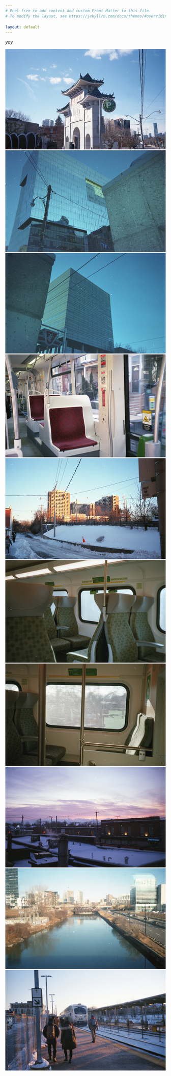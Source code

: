 ```yaml
---
# Feel free to add content and custom Front Matter to this file.
# To modify the layout, see https://jekyllrb.com/docs/themes/#overriding-theme-defaults

layout: default
---
```


_yay_

<div class="column">
    <a class="image-popup-fit-width" href="assets/images/img003.jpg"><img src="assets/img/img003.jpg">
    </a>
    <a class="image-popup-fit-width" href="assets/images/img005.jpg"><img src="assets/img/img005.jpg">
    </a>
    <a class="image-popup-fit-width" href="assets/images/img006.jpg"><img src="assets/img/img006.jpg">
    </a>
    <a class="image-popup-fit-width" href="assets/images/img007.jpg"><img src="assets/img/img007.jpg">
    </a>
    <a class="image-popup-fit-width" href="assets/images/img012.jpg"><img src="assets/img/img012.jpg">
    </a>
    <a class="image-popup-fit-width" href="assets/images/img020.jpg"><img src="assets/img/img020.jpg">
    </a>
    <a class="image-popup-fit-width" href="assets/images/img019.jpg"><img src="assets/img/img019.jpg">
    </a>
    <a class="image-popup-fit-width" href="assets/images/img018.jpg"><img src="assets/img/img018.jpg">
    </a>
    <a class="image-popup-fit-width" href="assets/images/img016.jpg"><img src="assets/img/img016.jpg">
    </a>
    <a class="image-popup-fit-width" href="assets/images/img013.jpg"><img src="assets/img/img013.jpg">
    </a>
  </div>
